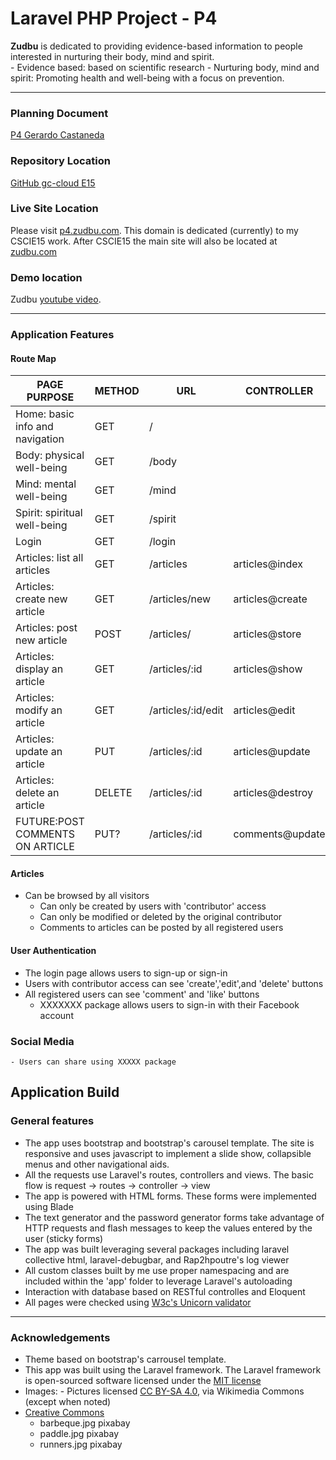 # Laravel PHP Project - P4

**Zudbu** is dedicated to providing evidence-based information to people interested in nurturing their body, mind and spirit.  
	- Evidence based: based on scientific research
	- Nurturing body, mind and spirit: Promoting health and well-being with a focus on prevention.

***

### Planning Document
[P4 Gerardo Castaneda](https://docs.google.com/document/d/1rWIdzVCenmaKI4ymeBS9thRywOPw0vuIh7tHsz6Q9Qg/edit?usp=sharing)

### Repository Location
[GitHub gc-cloud E15](https://github.com/gc-cloud/E15P4)

### Live Site Location
Please visit [p4.zudbu.com](http://p4.zudbu.com).  This domain is dedicated (currently) to my CSCIE15 work.  After CSCIE15 the main site will also be located at [zudbu.com](http://zudbu.com)

### Demo location
Zudbu [youtube video](https://youtu.be/AZXvgetbxvw).

***

### Application Features
#### Route Map


|                PAGE PURPOSE     | METHOD|   URL 	          |  CONTROLLER    |
|---------------------------------|-------|-------------------|----------------|
| Home: basic info and navigation	| GET   | /                 |                |
| Body: physical well-being       | GET   | /body             |                |
| Mind: mental well-being    	    | GET   | /mind             |                |
| Spirit: spiritual well-being    | GET   | /spirit           |                |
| Login 	                        | GET	  | /login            |   			       |
| Articles: list all articles     | GET   | /articles         |articles@index  |
| Articles: create  new article	  | GET 	| /articles/new     |articles@create |
| Articles: post new article      | POST  | /articles/        |articles@store  |
| Articles: display an article    | GET   | /articles/:id     |articles@show   |
| Articles: modify an article     | GET   | /articles/:id/edit|articles@edit   |
| Articles: update an article     | PUT   | /articles/:id     |articles@update |
| Articles: delete an article     | DELETE| /articles/:id     |articles@destroy|
| FUTURE:POST COMMENTS ON ARTICLE | PUT?  | /articles/:id     |comments@update |

#### Articles
  - Can be browsed by all visitors
	- Can only be created by users with 'contributor' access
	- Can only be modified or deleted by the original contributor
	- Comments to articles can be posted by all registered users

#### User Authentication
  - The login page allows users to sign-up or sign-in
  - Users with contributor access can see 'create','edit',and 'delete'
	 buttons
  - All registered users can see 'comment' and 'like' buttons
	- XXXXXXX package allows users to sign-in with their Facebook account

### Social Media
	- Users can share using XXXXX package

## Application Build
### General features
- The app uses bootstrap and bootstrap's carousel template.  The site is responsive
and uses javascript to implement a slide show, collapsible menus and other navigational aids.
- All the requests use Laravel's routes, controllers and views.  The basic flow is
  request -> routes -> controller -> view
- The app is powered with HTML forms.  These forms were implemented using Blade
- The text generator and the password generator forms take advantage of HTTP
 requests and  flash messages to keep the values entered by the user (sticky forms)
- The app was built leveraging several packages including  laravel collective html,
laravel-debugbar, and Rap2hpoutre's log viewer
- All custom classes built by me use proper namespacing and are included within the
  'app' folder to leverage Laravel's autoloading
- Interaction with database based on RESTful controlles and Eloquent
- All pages were checked using [W3c's Unicorn validator](https://validator.w3.org/)

***

### Acknowledgements
- Theme based on bootstrap's carrousel template.
- This app was built using the Laravel framework. The Laravel framework is open-sourced software licensed under the [MIT license](http://opensource.org/licenses/MIT)
- Images:  - Pictures licensed [CC BY-SA 4.0](http://creativecommons.org/licenses/by-sa/4.0), via       Wikimedia Commons (except when noted)
- [Creative Commons](https://creativecommons.org/publicdomain/zero/1.0/deed.en)
	- barbeque.jpg pixabay
	- paddle.jpg pixabay  
	- runners.jpg pixabay
